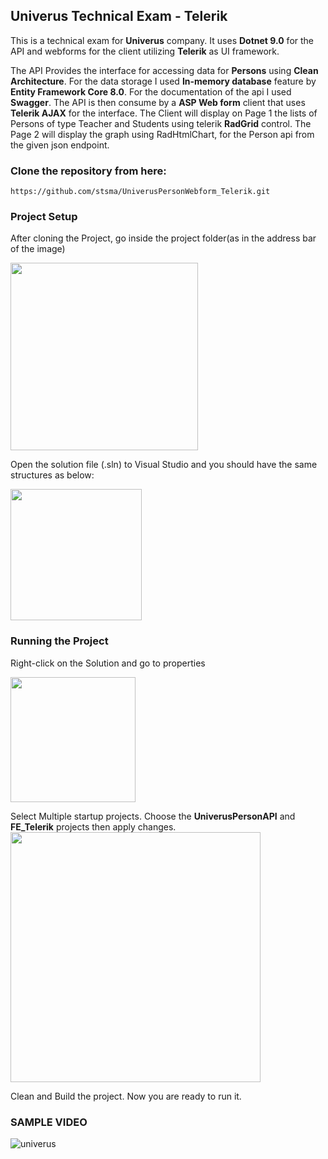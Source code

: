 ## Univerus Technical Exam - Telerik

This is a technical exam for **Univerus** company. It uses **Dotnet 9.0** for the API and webforms for the client utilizing **Telerik** as UI framework.

The API Provides the interface for accessing data for **Persons** using **Clean Architecture**. For the data storage I used **In-memory database** feature by **Entity Framework Core 8.0**. For the documentation of the api I used **Swagger**. The API is then consume by a **ASP Web form** client that uses **Telerik AJAX** for the interface. The Client will display on Page 1 the lists of Persons of type Teacher and Students using telerik **RadGrid** control. The Page 2 will display the graph using RadHtmlChart, for the Person api from the given json endpoint.

### Clone the repository from here: ###
```
https://github.com/stsma/UniverusPersonWebform_Telerik.git
```

### Project Setup ###
After cloning the Project, go inside the project folder(as in the address bar of the image)

<img src="https://github.com/stsma/UniverusPersonWebform_Telerik/assets/18629077/5f3fc06e-b8f7-409e-945d-dfab7b2fc30b" width="300">

Open the solution file (.sln) to Visual Studio and you should have the same structures as below:

<img src="https://github.com/stsma/UniverusPersonWebform_Telerik/assets/18629077/604aa5f5-25c9-46eb-987a-5d98ff2635ac" width="210">

### Running the Project ###
Right-click on the Solution and go to properties

<img src="https://github.com/stsma/UniverusPersonWebform_Telerik/assets/18629077/db0e1c28-d319-402e-8176-4cdeb37a8a7a" width="200" >

Select Multiple startup projects. Choose the **UniverusPersonAPI** and **FE_Telerik** projects then apply changes.
<img src="https://github.com/stsma/UniverusPersonWebform_Telerik/assets/18629077/2bccebb5-34c8-4d96-93fe-047e52632b1d" width="400">

Clean and Build the project. Now you are ready to run it.


### SAMPLE VIDEO ###

![univerus](https://github.com/stsma/UniverusPersonWebform_Telerik/assets/18629077/9547417b-1dce-4589-a394-89e75f442f65)




